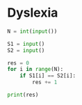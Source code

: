 # Dyslexia

```python
N = int(input())

S1 = input()
S2 = input()

res = 0
for i in range(N):
    if S1[i] == S2[i]:
        res += 1

print(res)
```

